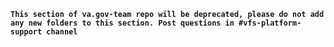 **```This section of va.gov-team repo will be deprecated, please do not add any new folders to this section. Post questions in #vfs-platform-support channel```**
